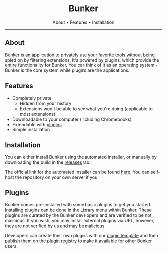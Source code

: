 <div align="center">
  <h1>Bunker</h1>
  
  About • Features • Installation
  <hr>
</div>

## About
Bunker is an application to privately use your favorite tools without being spied on by filtering extensions. It's powered by plugins, which provide the entire functionality for Bunker. You can think of it as an operating system - Bunker is the core system while plugins are the applications.

## Features
- Completely private
  - Hidden from your history
  - Extensions won't be able to see what you're doing (applicable to most extensions)
- Downloadable to your computer (including Chromebooks)
- Extendable with [plugins](#plugins)
- Simple installation

## Installation
You can either install Bunker using the automated installer, or manually by downloading the build in the [releases](https://github.com/bunkerweb/bunker) tab.

The official link for the automated installer can be found [here](https://installer.bunkerweb.cc). You can self-host the repository on your own server if you 

## Plugins
Bunker comes pre-installed with some basic plugins to get you started. Installing plugins can be done in the Library menu within Bunker. These plugins are curated by the Bunker developers and are verified to be not malicious. If you wish, you may install external plugins via URL, however, they are not verified by us and may be malicious.

Developers can create their own plugins with our [plugin template](https://github.com/bunkerweb/template) and then publish them on the [plugin registry](https://github.com/bunkerweb/registry) to make it available for other Bunker users.